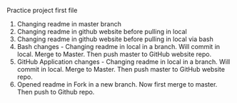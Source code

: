 Practice project first file
1. Changing readme in master branch
2. Changing readme in github website before pulling in local
3. Changing readme in github website before pulling in local via bash
4. Bash changes - Changing readme in local in a branch. Will commit in local. Merge to Master. Then push master to GitHub website repo.
4. GitHub Application changes - Changing readme in local in a branch. Will commit in local. Merge to Master. Then push master to GitHub website repo.
5. Opened readme in Fork in a new branch. Now first merge to master. Then push to Github repo.